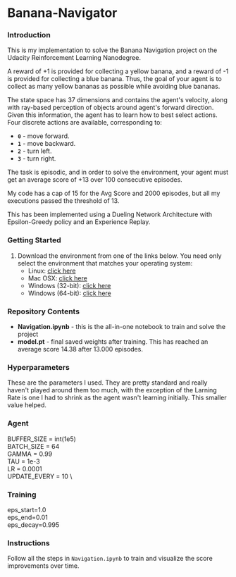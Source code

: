 # Banana-Navigator

### Introduction

This is my implementation to solve the Banana Navigation project on the Udacity Reinforcement Learning Nanodegree.

A reward of +1 is provided for collecting a yellow banana, and a reward of -1 is provided for collecting a blue banana.  Thus, the goal of your agent is to collect as many yellow bananas as possible while avoiding blue bananas.  

The state space has 37 dimensions and contains the agent's velocity, along with ray-based perception of objects around agent's forward direction.  Given this information, the agent has to learn how to best select actions.  Four discrete actions are available, corresponding to:
- **`0`** - move forward.
- **`1`** - move backward.
- **`2`** - turn left.
- **`3`** - turn right.

The task is episodic, and in order to solve the environment, your agent must get an average score of +13 over 100 consecutive episodes.

My code has a cap of 15 for the Avg Score and 2000 episodes, but all my executions passed the threshold of 13.

This has been implemented using a Dueling Network Architecture with Epsilon-Greedy policy and an Experience Replay.

### Getting Started

1. Download the environment from one of the links below.  You need only select the environment that matches your operating system:
    - Linux: [click here](https://s3-us-west-1.amazonaws.com/udacity-drlnd/P1/Banana/Banana_Linux.zip)
    - Mac OSX: [click here](https://s3-us-west-1.amazonaws.com/udacity-drlnd/P1/Banana/Banana.app.zip)
    - Windows (32-bit): [click here](https://s3-us-west-1.amazonaws.com/udacity-drlnd/P1/Banana/Banana_Windows_x86.zip)
    - Windows (64-bit): [click here](https://s3-us-west-1.amazonaws.com/udacity-drlnd/P1/Banana/Banana_Windows_x86_64.zip)
    
### Repository Contents

- **Navigation.ipynb** - this is the all-in-one notebook to train and solve the project
- **model.pt** - final saved weights after training. This has reached an average score 14.38 after 13.000 episodes.

### Hyperparameters
These are the parameters I used. They are pretty standard and really haven't played around them too much, with the exception of the Larning Rate is one I had to shrink as the agent wasn't learning initially. This smaller value helped.

### Agent
BUFFER_SIZE = int(1e5)  \
BATCH_SIZE = 64  
GAMMA = 0.99 \
TAU = 1e-3  \
LR = 0.0001 \
UPDATE_EVERY = 10  \

### Training
eps_start=1.0 \
eps_end=0.01 \
eps_decay=0.995 

### Instructions

Follow all the steps in `Navigation.ipynb` to train and visualize the score improvements over time.


